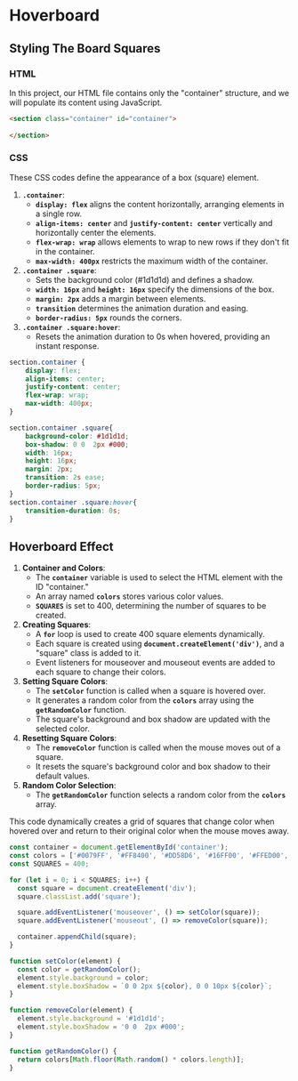 # Hoverboard

## Styling The Board Squares

### HTML

In this project, our HTML file contains only the "container" structure, and we will populate its content using JavaScript.

```html
<section class="container" id="container">
       
</section>
```

### CSS

These CSS codes define the appearance of a box (square) element.

1. **`.container`**:
    - **`display: flex`** aligns the content horizontally, arranging elements in a single row.
    - **`align-items: center`** and **`justify-content: center`** vertically and horizontally center the elements.
    - **`flex-wrap: wrap`** allows elements to wrap to new rows if they don't fit in the container.
    - **`max-width: 400px`** restricts the maximum width of the container.
2. **`.container .square`**:
    - Sets the background color (#1d1d1d) and defines a shadow.
    - **`width: 16px`** and **`height: 16px`** specify the dimensions of the box.
    - **`margin: 2px`** adds a margin between elements.
    - **`transition`** determines the animation duration and easing.
    - **`border-radius: 5px`** rounds the corners.
3. **`.container .square:hover`**:
    - Resets the animation duration to 0s when hovered, providing an instant response.

```css
section.container {
    display: flex;
    align-items: center;
    justify-content: center;
    flex-wrap: wrap;
    max-width: 400px;
}

section.container .square{
    background-color: #1d1d1d;
    box-shadow: 0 0  2px #000;
    width: 16px;
    height: 16px;
    margin: 2px;
    transition: 2s ease;
    border-radius: 5px;
}
section.container .square:hover{
    transition-duration: 0s;
}
```

## Hoverboard Effect

1. **Container and Colors**:
    - The **`container`** variable is used to select the HTML element with the ID "container."
    - An array named **`colors`** stores various color values.
    - **`SQUARES`** is set to 400, determining the number of squares to be created.
2. **Creating Squares**:
    - A **`for`** loop is used to create 400 square elements dynamically.
    - Each square is created using **`document.createElement('div')`**, and a "square" class is added to it.
    - Event listeners for mouseover and mouseout events are added to each square to change their colors.
3. **Setting Square Colors**:
    - The **`setColor`** function is called when a square is hovered over.
    - It generates a random color from the **`colors`** array using the **`getRandomColor`** function.
    - The square's background and box shadow are updated with the selected color.
4. **Resetting Square Colors**:
    - The **`removeColor`** function is called when the mouse moves out of a square.
    - It resets the square's background color and box shadow to their default values.
5. **Random Color Selection**:
    - The **`getRandomColor`** function selects a random color from the **`colors`** array.

This code dynamically creates a grid of squares that change color when hovered over and return to their original color when the mouse moves away.

```jsx
const container = document.getElementById('container');
const colors = ['#0079FF', '#FF8400', '#DD58D6', '#16FF00', '#FFED00', '#C0EEE4', '#F5EA5A', '#FF9E9E', '#B3FFAE'];
const SQUARES = 400;

for (let i = 0; i < SQUARES; i++) {
  const square = document.createElement('div');
  square.classList.add('square');

  square.addEventListener('mouseover', () => setColor(square));
  square.addEventListener('mouseout', () => removeColor(square));

  container.appendChild(square);
}

function setColor(element) {
  const color = getRandomColor();
  element.style.background = color;
  element.style.boxShadow = `0 0 2px ${color}, 0 0 10px ${color}`;
}

function removeColor(element) {
  element.style.background = '#1d1d1d';
  element.style.boxShadow = '0 0  2px #000';
}

function getRandomColor() {
  return colors[Math.floor(Math.random() * colors.length)];
}
```
